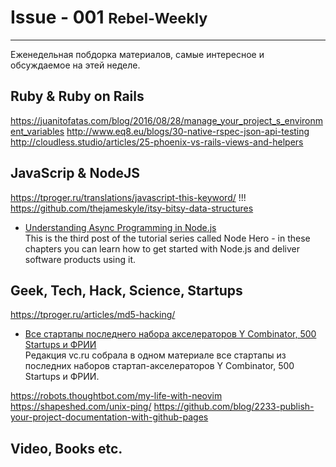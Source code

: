 
# Issue - 001 <small>Rebel-Weekly</small>
----

Еженедельная побдорка материалов, самые интересное и обсуждаемое на этей неделе.

## Ruby & Ruby on Rails

https://juanitofatas.com/blog/2016/08/28/manage_your_project_s_environment_variables
http://www.eq8.eu/blogs/30-native-rspec-json-api-testing
http://cloudless.studio/articles/25-phoenix-vs-rails-views-and-helpers

## JavaScrip & NodeJS
https://tproger.ru/translations/javascript-this-keyword/
!!! https://github.com/thejameskyle/itsy-bitsy-data-structures

* [Understanding Async Programming in Node.js](https://blog.risingstack.com/node-hero-async-programming-in-node-js/)<br />
This is the third post of the tutorial series called Node Hero - in these chapters you can learn how to get started with Node.js and deliver software products using it.

## Geek, Tech, Hack, Science, Startups
https://tproger.ru/articles/md5-hacking/

* [Все стартапы последнего набора акселераторов Y Combinator, 500 Startups и ФРИИ](https://vc.ru/p/yc-500s-frii-2016)<br/>
Редакция vc.ru собрала в одном материале все стартапы из последних наборов стартап-акселераторов Y Combinator, 500 Startups и ФРИИ.

https://robots.thoughtbot.com/my-life-with-neovim
https://shapeshed.com/unix-ping/
https://github.com/blog/2233-publish-your-project-documentation-with-github-pages

## Video, Books etc.
